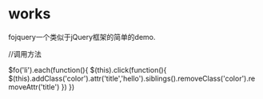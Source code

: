# works
fojquery一个类似于jQuery框架的简单的demo.

//调用方法

$fo('li').each(function(){
  $(this).click(function(){
    $(this).addClass('color').attr('title','hello').siblings().removeClass('color').removeAttr('title')
  })
})
